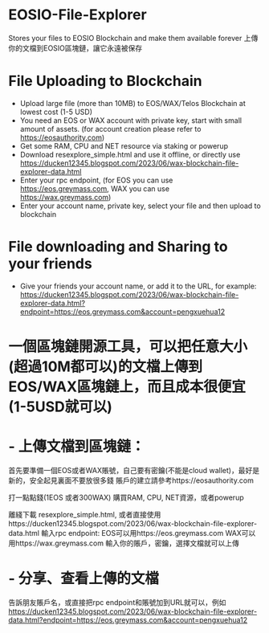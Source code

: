 # EOSIO-File-Explorer
Stores your files to EOSIO Blockchain and make them available forever 上傳你的文檔到EOSIO區塊鏈，讓它永遠被保存

# File Uploading to Blockchain
- Upload large file (more than 10MB) to EOS/WAX/Telos Blockchain at lowest cost (1-5 USD)
- You need an EOS or WAX account with private key, start with small amount of assets. (for account creation please refer to https://eosauthority.com)
- Get some RAM, CPU and NET resource via staking or powerup
- Download resexplore_simple.html and use it offline, or directly use https://ducken12345.blogspot.com/2023/06/wax-blockchain-file-explorer-data.html
- Enter your rpc endpoint, (for EOS you can use https://eos.greymass.com, WAX you can use https://wax.greymass.com)
- Enter your account name, private key, select your file and then upload to blockchain

# File downloading and Sharing to your friends
- Give your friends your account name, or add it to the URL, for example: https://ducken12345.blogspot.com/2023/06/wax-blockchain-file-explorer-data.html?endpoint=https://eos.greymass.com&account=pengxuehua12


#
# 一個區塊鏈開源工具，可以把任意大小(超過10M都可以)的文檔上傳到EOS/WAX區塊鏈上，而且成本很便宜(1-5USD就可以)

# - 上傳文檔到區塊鏈：
首先要準備一個EOS或者WAX賬號，自己要有密鑰(不能是cloud wallet)，最好是新的，安全起見裏面不要放很多錢
賬戶的建立請參考https://eosauthority.com

打一點點錢(1EOS 或者300WAX) 購買RAM, CPU, NET資源，或者powerup

離綫下載 resexplore_simple.html, 或者直接使用https://ducken12345.blogspot.com/2023/06/wax-blockchain-file-explorer-data.html
輸入rpc endpoint: EOS可以用https://eos.greymass.com WAX可以用https://wax.greymass.com
輸入你的賬戶，密鑰，選擇文檔就可以上傳

# - 分享、查看上傳的文檔
告訴朋友賬戶名，或直接把rpc endpoint和賬號加到URL就可以，例如
https://ducken12345.blogspot.com/2023/06/wax-blockchain-file-explorer-data.html?endpoint=https://eos.greymass.com&account=pengxuehua12


